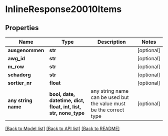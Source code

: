 # InlineResponse20010Items


## Properties
Name | Type | Description | Notes
------------ | ------------- | ------------- | -------------
**ausgenommen** | **str** |  | [optional] 
**awg_id** | **str** |  | [optional] 
**m_row** | **str** |  | [optional] 
**schadorg** | **str** |  | [optional] 
**sortier_nr** | **float** |  | [optional] 
**any string name** | **bool, date, datetime, dict, float, int, list, str, none_type** | any string name can be used but the value must be the correct type | [optional]

[[Back to Model list]](../README.md#documentation-for-models) [[Back to API list]](../README.md#documentation-for-api-endpoints) [[Back to README]](../README.md)


